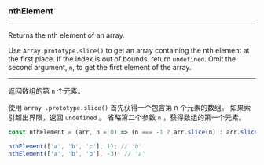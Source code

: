 ### nthElement

------------

Returns the nth element of an array.

Use `Array.prototype.slice()` to get an array containing the nth element at the first place.
If the index is out of bounds, return `undefined`.
Omit the second argument, `n`, to get the first element of the array.

------------

返回数组的第 `n` 个元素。

使用 `array .prototype.slice()` 首先获得一个包含第 n 个元素的数组。
如果索引超出界限，返回 `undefined` 。
省略第二个参数 `n` ，获得数组的第一个元素。

```js
const nthElement = (arr, n = 0) => (n === -1 ? arr.slice(n) : arr.slice(n, n + 1))[0];
```

```js
nthElement(['a', 'b', 'c'], 1); // 'b'
nthElement(['a', 'b', 'b'], -3); // 'a'
```
